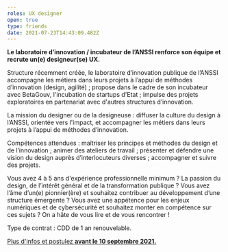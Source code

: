 ```yaml
---
roles: UX designer
open: true
type: friends
date: 2021-07-23T14:43:09.482Z
---
```

**Le laboratoire d’innovation / incubateur de l’ANSSI renforce son équipe et recrute un(e) designeur(se) UX.**

Structure récemment créée, le laboratoire d’innovation publique de l’ANSSI accompagne les métiers dans leurs projets à l’appui de méthodes d’innovation (design, agilité) ; propose dans le cadre de son incubateur avec BetaGouv, l'incubation de startups d'Etat ; impulse des projets exploratoires en partenariat avec d'autres structures d’innovation.

La mission du designer ou de la designeuse : diffuser la culture du design à l’ANSSI, orientée vers l'impact, et accompagner les métiers dans leurs projets à l’appui de méthodes d’innovation.

Compétences attendues : maîtriser les principes et méthodes du design et de l’innovation ; animer des ateliers de travail ; présenter et défendre une vision du design auprès d’interlocuteurs diverses ; accompagner et suivre des projets.

Vous avez 4 à 5 ans d'expérience professionnelle minimum ? La passion du design, de l’intérêt général et de la transformation publique ? Vous avez l’âme d’un(e) pionnier(ère) et souhaitez contribuer au développement d’une structure émergente ? Vous avez une appétence pour les enjeux numériques et de cybersécurité et souhaitez monter en compétence sur ces sujets ? On a hâte de vous lire et de vous rencontrer !

Type de contrat : CDD de 1 an renouvelable.

[Plus d'infos et postulez **avant le 10 septembre 2021.**](https://talents.ssi.gouv.fr/offresdemploi/ux-designer-f-h)
